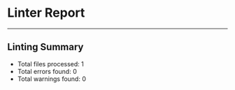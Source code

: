 # Linter Report


---
## Linting Summary
- Total files processed: 1
- Total errors found: 0
- Total warnings found: 0
